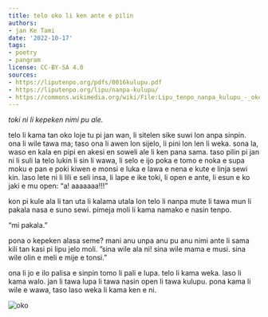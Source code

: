 ```yaml
---
title: telo oko li ken ante e pilin
authors:
- jan Ke Tami
date: '2022-10-17'
tags:
- poetry
- pangram
license: CC-BY-SA 4.0
sources:
- https://liputenpo.org/pdfs/0016kulupu.pdf
- https://liputenpo.org/lipu/nanpa-kulupu/
- https://commons.wikimedia.org/wiki/File:Lipu_tenpo_nanpa_kulupu_-_oko.png
---
```


*toki ni li kepeken nimi pu ale.*

telo li kama tan oko loje tu pi jan wan, li sitelen sike suwi lon anpa sinpin. ona li wile tawa ma; taso ona li awen lon sijelo, li pini lon len li weka. sona la, waso en kala en pipi en akesi en soweli ale li ken pana sama. taso pilin pi jan ni li suli la telo lukin li sin li wawa, li selo e ijo poka e tomo e noka e supa moku e pan e poki kiwen e monsi e luka e lawa e nena e kute e linja sewi kin. laso lete ni li lili e seli insa, li lape e ike toki, li open e ante, li esun e ko jaki e mu open: “a! aaaaaaa!!!”

kon pi kule ala li tan uta li kalama utala lon telo li nanpa mute li tawa mun li pakala nasa e suno sewi. pimeja moli li kama namako e nasin tenpo.

“mi pakala.”

pona o kepeken alasa seme? mani anu unpa anu pu anu nimi ante li sama kili tan kasi pi lipu jelo moli. ”sina wile ala ni! sina wile mama e musi. sina wile olin e meli e mije e tonsi.”

ona li jo e ilo palisa e sinpin tomo li pali e lupa. telo li kama weka. laso li kama walo. jan li tawa lupa li tawa nasin open li tawa kulupu. pona kama li wile e wawa, taso laso weka li kama ken e ni.

![oko](https://upload.wikimedia.org/wikipedia/commons/a/af/Lipu_tenpo_nanpa_kulupu_-_oko.png)